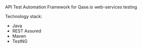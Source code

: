 API Test Automation Framework for Qase.io web-services testing

Technology stack:
- Java
- REST Assured
- Maven
- TestNG